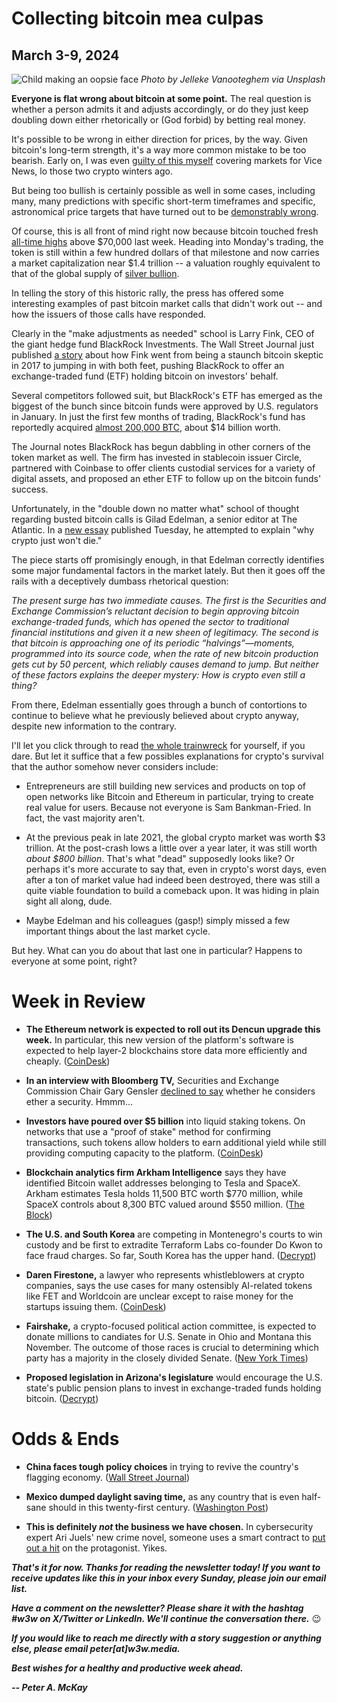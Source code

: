 # Collecting bitcoin mea culpas
## March 3-9, 2024

![Child making an oopsie face](https://images.unsplash.com/photo-1533374206871-33b8f07c216c)
*Photo by Jelleke Vanooteghem via Unsplash*

**Everyone is flat wrong about bitcoin at some point.** The real question is whether a person admits it and adjusts accordingly, or do they just keep doubling down either rhetorically or (God forbid) by betting real money.

It's possible to be wrong in either direction for prices, by the way. Given bitcoin's long-term strength, it's a way more common mistake to be too bearish. Early on, I was even [guilty of this myself](https://www.forbes.com/sites/brandonkochkodin/2023/05/02/balaji-srinivasan-concedes-bet-that-bitcoin-will-reach-1-million-in-90-days/) covering markets for Vice News, lo those two crypto winters ago.

But being too bullish is certainly possible as well in some cases, including many, many predictions with specific short-term timeframes and specific, astronomical price targets that have turned out to be [demonstrably wrong](https://www.forbes.com/sites/brandonkochkodin/2023/05/02/balaji-srinivasan-concedes-bet-that-bitcoin-will-reach-1-million-in-90-days/).

Of course, this is all front of mind right now because bitcoin touched fresh [all-time highs](https://www.reuters.com/markets/currencies/bitcoin-rises-record-high-over-70000-2024-03-08/) above $70,000 last week. Heading into Monday's trading, the token is still within a few hundred dollars of that milestone and now carries a market capitalization near $1.4 trillion -- a valuation roughly equivalent to that of the global supply of [silver bullion](https://asia.nikkei.com/Spotlight/Cryptocurrencies/Bitcoin-market-cap-approaches-silver-with-latest-rally).

In telling the story of this historic rally, the press has offered some interesting examples of past bitcoin market calls that didn't work out -- and how the issuers of those calls have responded.

Clearly in the "make adjustments as needed" school is Larry Fink, CEO of the giant hedge fund BlackRock Investments. The Wall Street Journal just published [a story](https://www.wsj.com/finance/investing/how-bitcoin-made-a-believer-out-of-blackrock-abebb140?st=971uegs09wu0qk8&reflink=desktopwebshare_permalink) about how Fink went from being a staunch bitcoin skeptic in 2017 to jumping in with both feet, pushing BlackRock to offer an exchange-traded fund (ETF) holding bitcoin on investors' behalf.

Several competitors followed suit, but BlackRock's ETF has emerged as the biggest of the bunch since bitcoin funds were approved by U.S. regulators in January. In just the first few months of trading, BlackRock's fund has reportedly acquired [almost 200,000 BTC](https://finance.yahoo.com/news/blackrocks-bitcoin-etf-nears-200k-125311082.html), about $14 billion worth.

The Journal notes BlackRock has begun dabbling in other corners of the token market as  well. The firm has invested in stablecoin issuer Circle, partnered with Coinbase to offer clients custodial services for a variety of digital assets, and proposed an ether ETF to follow up on the bitcoin funds' success.

Unfortunately, in the "double down no matter what" school of thought regarding busted bitcoin calls is Gilad Edelman, a senior editor at The Atlantic. In a [new essay](https://www.theatlantic.com/ideas/archive/2024/03/crypto-bitcoin-market-strength/677643/) published Tuesday, he attempted to explain "why crypto just won't die."

The piece starts off promisingly enough, in that Edelman correctly identifies some major fundamental factors in the market lately. But then it goes off the rails with a deceptively dumbass rhetorical question:

*The present surge has two immediate causes. The first is the Securities and Exchange Commission’s reluctant decision to begin approving bitcoin exchange-traded funds, which has opened the sector to traditional financial institutions and given it a new sheen of legitimacy. The second is that bitcoin is approaching one of its periodic “halvings”—moments, programmed into its source code, when the rate of new bitcoin production gets cut by 50 percent, which reliably causes demand to jump. But neither of these factors explains the deeper mystery: How is crypto even still a thing?*

From there, Edelman essentially goes through a bunch of contortions to continue to believe what he previously believed about crypto anyway, despite new information to the contrary.

I'll let you click through to read [the whole trainwreck](https://www.theatlantic.com/ideas/archive/2024/03/crypto-bitcoin-market-strength/677643/) for yourself, if you dare. But let it suffice that a few possibles explanations for crypto's survival that the author somehow never considers include:

- Entrepreneurs are still building new services and products on top of open networks like Bitcoin and Ethereum in particular, trying to create real value for users. Because not everyone is Sam Bankman-Fried. In fact, the vast majority aren't.

- At the previous peak in late 2021, the global crypto market was worth $3 trillion. At the post-crash lows a little over a year later, it was still worth *about $800 billion*. That's what "dead" supposedly looks like? Or perhaps it's more accurate to say that, even in crypto's worst days, even after a ton of market value had indeed been destroyed, there was still a quite viable foundation to build a comeback upon. It was hiding in plain sight all along, dude.

- Maybe Edelman and his colleagues (gasp!) simply missed a few important things about the last market cycle.

But hey. What can you do about that last one in particular? Happens to everyone at some point, right?

# Week in Review

- **The Ethereum network is expected to roll out its Dencun upgrade this week.** In particular, this new version of the platform's software is expected to help layer-2 blockchains store data more efficiently and cheaply. ([CoinDesk](https://www.coindesk.com/tech/2024/03/07/ethereums-dencun-upgrade-could-mean-near-zero-fees-for-layer-2-blockchains-fidelity-digital-assets/))

- **In an interview with Bloomberg TV,** Securities and Exchange Commission Chair Gary Gensler [declined to say](https://www.youtube.com/watch?v=lcHBwFKzVHY) whether he considers ether a security. Hmmm...

- **Investors have poured over $5 billion** into liquid staking tokens. On networks that use a "proof of stake" method for confirming transactions, such tokens allow holders to earn additional yield while still providing computing capacity to the platform. ([CoinDesk](https://www.coindesk.com/tech/2024/03/06/liquid-restaking-tokens-what-are-they-and-why-do-they-matter/))

- **Blockchain analytics firm Arkham Intelligence** says they have identified Bitcoin wallet addresses belonging to Tesla and SpaceX. Arkham estimates Tesla holds 11,500 BTC worth $770 million, while SpaceX controls about 8,300 BTC valued around $550 million. ([The Block](https://www.theblock.co/post/281128/arkham-claims-to-identify-tesla-spacex-bitcoin-addresses))

- **The U.S. and South Korea** are competing in Montenegro's courts to win custody and be first to extradite Terraform Labs co-founder Do Kwon to face fraud charges. So far, South Korea has the upper hand. ([Decrypt](https://decrypt.co/220761/us-challenge-extradition-terra-do-kwon-south-korea))

- **Daren Firestone,** a lawyer who represents whistleblowers at crypto companies, says the use cases for many ostensibly AI-related tokens like FET and Worldcoin are unclear except to raise money for the startups issuing them. ([CoinDesk](https://www.coindesk.com/consensus-magazine/2024/03/04/aicrypto-trouble/))

- **Fairshake,** a crypto-focused political action committee, is expected to donate millions to candiates for U.S. Senate in Ohio and Montana this November. The outcome of those races is crucial to determining which party has a majority in the closely divided Senate. ([New York Times](https://www.nytimes.com/2024/03/08/us/politics/crypto-super-pac-senate-oh-mt.html))

- **Proposed legislation in Arizona's legislature** would encourage the U.S. state's public pension plans to invest in exchange-traded funds holding bitcoin. ([Decrypt](https://decrypt.co/220493/bitcoin-etf-state-retirement-system-pension-government-workers))

# Odds & Ends

- **China faces tough policy choices** in trying to revive the country's flagging economy. ([Wall Street Journal](https://www.wsj.com/world/china/chinas-boom-is-overbeijing-is-making-it-worse-b82f8ec1?st=g2refpjh4vr5ok0&reflink=desktopwebshare_permalink))

- **Mexico dumped daylight saving time,** as any country that is even half-sane should in this twenty-first century. ([Washington Post](https://www.washingtonpost.com/health/2024/03/08/daylight-saving-time-debate-mexico-end/))

- **This is definitely *not* the business we have chosen.** In cybersecurity expert Ari Juels' new crime novel, someone uses a smart contract to [put out a hit](https://www.coindesk.com/consensus-magazine/2024/03/01/whats-at-the-intersection-of-crypto-and-ai-perhaps-murder/) on the protagonist. Yikes.

_**That's it for now. Thanks for reading the newsletter today! If you want to receive updates like this in your inbox every Sunday, please join our email list.**_

_**Have a comment on the newsletter? Please share it with the hashtag #w3w on X/Twitter or LinkedIn. We'll continue the conversation there.**_ 😉

_**If you would like to reach me directly with a story suggestion or anything else, please email peter[at]w3w.media.**_

<!--Move this content to standing editorial policy page on the website.     _**Note: #Web3Weekly content is intended for journalistic purposes only, not as investment advice. Always [DYOR](https://www.urbandictionary.com/define.php?term=DYOR) and consult appropriate financial professionals before making investment decisions.**_ -->

_**Best wishes for a healthy and productive week ahead.**_  

_**-- Peter A. McKay**_  

